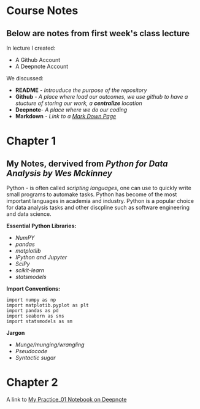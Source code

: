 # Course Notes
## Below are notes from first week's class lecture

In lecture I created:
- A Github Account
- A Deepnote Account

We discussed:

- **README** -    *Introuduce the purpose of the repository*
- **Github** -    *A place where load our outcomes, we use github to have a stucture of storing our work, a **centralize** location*
- **Deepnote**-   *A place where we do our coding*
- **Markdown** -  *Link to a [Mark Down Page](https://www.markdownguide.org/cheat-sheet/)*

# Chapter 1

## My Notes, dervived from *Python for Data Analysis by Wes Mckinney*

Python - is often called *scripting languages*, one can use to quickly write small programs to automake tasks. Python has become of the most important languages in academia and 
         industry. Python is a popular choice for data analysis tasks and other discpline such as software engineering and data science. 
         
**Essential Python Libraries:**
- *NumPY*
- *pandas*
- *matplotlib*
- *IPython and Jupyter*
- *SciPy*
- *scikit-learn*
- *statsmodels* 

**Import Conventions:**
```
import numpy as np
import matplotib.pyplot as plt
import pandas as pd 
import seaborn as sns
import statsmodels as sm
```
**Jargon**

- *Munge/munging/wrangling*
- *Pseudocode*
- *Syntactic sugar*

# Chapter 2
A link to [My Practice_01 Notebook on Deepnote](https://deepnote.com/project/a97d820f-899b-420b-ac2b-04e6e396a715#%2FPractice-01.ipynb)



         


